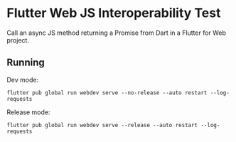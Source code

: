 
# Flutter Web JS Interoperability Test

Call an async JS method returning a Promise from Dart in a Flutter for Web project.

## Running

Dev mode:

`flutter pub global run webdev serve --no-release --auto restart --log-requests`

Release mode:

`flutter pub global run webdev serve --release --auto restart --log-requests`

